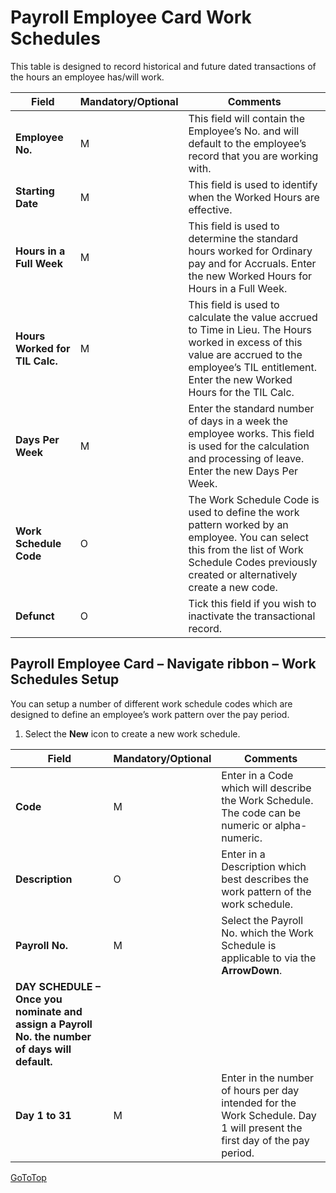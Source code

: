 # Payroll Employee Card Work Schedules

This table is designed to record historical and future dated transactions of the hours an employee has/will work.


|Field|	Mandatory/Optional	|Comments|
|---|:---|---|
|**Employee No.**|	M	|This field will contain the Employee’s No. and will default to the employee’s record that you are working with.
|**Starting Date**|	M	|This field is used to identify when the Worked Hours are effective.
|**Hours in a Full Week**|	M	|This field is used to determine the standard hours worked for Ordinary pay and for Accruals.  Enter the new Worked Hours for Hours in a Full Week.
|**Hours Worked for TIL Calc.**|	M	|This field is used to calculate the value accrued to Time in Lieu.  The Hours worked in excess of this value are accrued to the employee’s TIL entitlement.  Enter the new Worked Hours for the TIL Calc.
|**Days Per Week**|	M|	Enter the standard number of days in a week the employee works.  This field is used for the calculation and processing of leave.  Enter the new Days Per Week.
|**Work Schedule Code**|	O	|The Work Schedule Code is used to define the work pattern worked by an employee.  You can select this from the list of Work Schedule Codes previously created or alternatively create a new code. 
|**Defunct**|	O|	Tick this field if you wish to inactivate the transactional record.  

## Payroll Employee Card – Navigate ribbon – Work Schedules Setup

You can setup a number of different work schedule codes which are designed to define an employee’s work pattern over the pay period.

 
1.  Select the **New** icon to create a new work schedule.  

|Field	| Mandatory/Optional |Comments|
|---|---|---|
|**Code**|	M	|Enter in a Code which will describe the Work Schedule.  The code can be numeric or alpha-numeric.
|**Description**|O	|Enter in a Description which best describes the work pattern of the work schedule.
|**Payroll No.**|M	|Select the Payroll No. which the Work Schedule is applicable to via the **ArrowDown**.
|**DAY SCHEDULE – Once you nominate and assign a Payroll No. the number of days will default.**
|**Day 1 to 31**|	M	|Enter in the number of hours per day intended for the Work Schedule.  Day 1 will present the first day of the pay period.  


[GoToTop](#payroll-employee-card-work-schedules)


